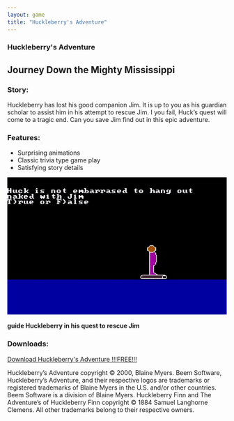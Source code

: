 ```yaml
---
layout: game
title: "Huckleberry's Adventure"
---
```

### Huckleberry's Adventure

## Journey Down the Mighty Mississippi

### Story:

Huckleberry has lost his good companion Jim.  It is up to you as his guardian scholar to assist him in his attempt to rescue Jim.  I you fail, Huck’s quest will come to a tragic end.  Can you save Jim find out in this epic adventure.

### Features:
* Surprising animations
* Classic trivia type game play
* Satisfying story details

![Game Screenshot](assets/games/huckl2.jpg)

**guide Huckleberry in his quest to rescue Jim**

### Downloads:
<a href="software/huckl.zip">Download Huckleberry's Adventure !!!FREE!!!</a>

Huckleberry’s Adventure copyright &copy; 2000, Blaine Myers.   Beem Software, Huckleberry’s Adventure, and their respective logos are trademarks or registered trademarks of Blaine Myers in the U.S. and/or other countries.  Beem Software is a division of Blaine Myers.  Huckleberry Finn and The Adventure’s of Huckleberry Finn copyright &copy; 1884 Samuel Langhorne Clemens.  All other trademarks belong to their respective owners.
